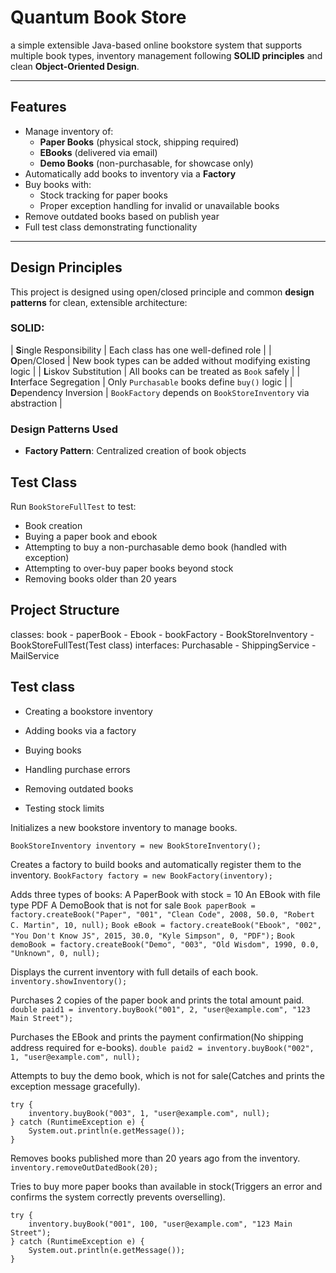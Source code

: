 # Quantum Book Store

a simple extensible Java-based online bookstore system that supports multiple book types, inventory management following **SOLID principles** and clean **Object-Oriented Design**.

---

## Features

- Manage inventory of:
  - **Paper Books** (physical stock, shipping required)
  - **EBooks** (delivered via email)
  - **Demo Books** (non-purchasable, for showcase only)
- Automatically add books to inventory via a **Factory**
- Buy books with:
  - Stock tracking for paper books
  - Proper exception handling for invalid or unavailable books
- Remove outdated books based on publish year
- Full test class demonstrating functionality

---

## Design Principles

This project is designed using open/closed principle and common **design patterns** for clean, extensible architecture:

### SOLID:

| **S**ingle Responsibility | Each class has one well-defined role |
| **O**pen/Closed | New book types can be added without modifying existing logic |
| **L**iskov Substitution | All books can be treated as `Book` safely |
| **I**nterface Segregation | Only `Purchasable` books define `buy()` logic |
| **D**ependency Inversion | `BookFactory` depends on `BookStoreInventory` via abstraction |

### Design Patterns Used

- **Factory Pattern**: Centralized creation of book objects



## Test Class

Run `BookStoreFullTest` to test:

- Book creation
- Buying a paper book and ebook
- Attempting to buy a non-purchasable demo book (handled with exception)
- Attempting to over-buy paper books beyond stock
- Removing books older than 20 years


## Project Structure
classes: book - paperBook - Ebook - bookFactory - BookStoreInventory - BookStoreFullTest(Test class)
interfaces: Purchasable - ShippingService - MailService

## Test class
 - Creating a bookstore inventory

 - Adding books via a factory

 - Buying books

 - Handling purchase errors

 - Removing outdated books

  - Testing stock limits

Initializes a new bookstore inventory to manage books.
 
```BookStoreInventory inventory = new BookStoreInventory(); ```

Creates a factory to build books and automatically register them to the inventory.
```BookFactory factory = new BookFactory(inventory);```

Adds three types of books:
A PaperBook with stock = 10
An EBook with file type PDF
A DemoBook that is not for sale
```Book paperBook = factory.createBook("Paper", "001", "Clean Code", 2008, 50.0, "Robert C. Martin", 10, null);```
```Book eBook = factory.createBook("Ebook", "002", "You Don't Know JS", 2015, 30.0, "Kyle Simpson", 0, "PDF");```
```Book demoBook = factory.createBook("Demo", "003", "Old Wisdom", 1990, 0.0, "Unknown", 0, null);```

Displays the current inventory with full details of each book.
```inventory.showInventory();```

Purchases 2 copies of the paper book and prints the total amount paid.
```double paid1 = inventory.buyBook("001", 2, "user@example.com", "123 Main Street");```

Purchases the EBook and prints the payment confirmation(No shipping address required for e-books).
```double paid2 = inventory.buyBook("002", 1, "user@example.com", null);```

Attempts to buy the demo book, which is not for sale(Catches and prints the exception message gracefully).
```
try {
    inventory.buyBook("003", 1, "user@example.com", null);
} catch (RuntimeException e) {
    System.out.println(e.getMessage());
}
```

Removes books published more than 20 years ago from the inventory.
```inventory.removeOutDatedBook(20);```

Tries to buy more paper books than available in stock(Triggers an error and confirms the system correctly prevents overselling).
```
try {
    inventory.buyBook("001", 100, "user@example.com", "123 Main Street");
} catch (RuntimeException e) {
    System.out.println(e.getMessage());
}
```

